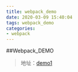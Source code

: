 ```yaml
---
title: webpack_demo
date: 2020-03-09 15:40:04
tags: webpack_demo
categories: 
- webpack
---
```


##Webpack_DEMO
> 地址：[demo1](https://www.cnblogs.com/forzerolee/p/7286290.html?utm_source=tuicool&utm_medium=referral)
